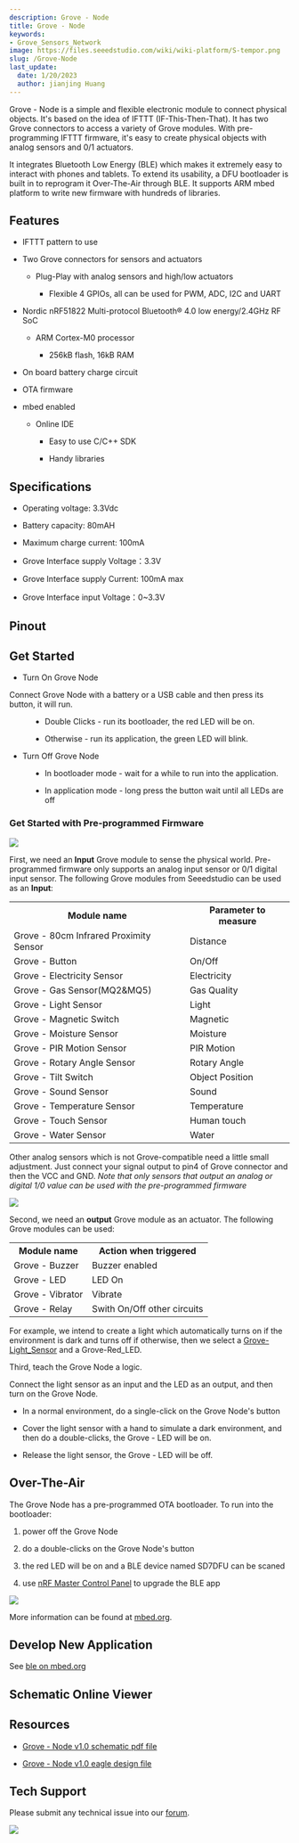 ```yaml
---
description: Grove - Node
title: Grove - Node
keywords:
- Grove_Sensors_Network
image: https://files.seeedstudio.com/wiki/wiki-platform/S-tempor.png
slug: /Grove-Node
last_update:
  date: 1/20/2023
  author: jianjing Huang
---
```



 Grove - Node is a simple and flexible electronic module to connect physical objects. It's based on the idea of IFTTT (IF-This-Then-That). It has two Grove connectors to access a variety of Grove modules. With pre-programming IFTTT firmware, it's easy to create physical objects with analog sensors and 0/1 actuators.


It integrates Bluetooth Low Energy (BLE) which makes it extremely easy to interact with phones and tablets. To extend its usability, a DFU bootloader is built in to reprogram it Over-The-Air through BLE. It supports ARM mbed platform to write new firmware with hundreds of libraries.

## Features

* IFTTT pattern to use

* Two Grove connectors for sensors and actuators

  * Plug-Play with analog sensors and high/low actuators

    * Flexible 4 GPIOs, all can be used for PWM, ADC, I2C and UART

* Nordic nRF51822 Multi-protocol Bluetooth® 4.0 low energy/2.4GHz RF SoC

  * ARM Cortex-M0 processor

    * 256kB flash, 16kB RAM

* On board battery charge circuit

* OTA firmware

* mbed enabled

  * Online IDE

    * Easy to use C/C++ SDK

    * Handy libraries

## Specifications

* Operating voltage: 3.3Vdc

* Battery capacity: 80mAH

* Maximum charge current: 100mA

* Grove Interface supply Voltage：3.3V

* Grove Interface supply Current:  100mA max

* Grove Interface input Voltage：0~3.3V

## Pinout

## Get Started

* Turn On Grove Node

Connect Grove Node with a battery or a USB cable and then press its button, it will run.

<dl><dd>

* Double Clicks - run its bootloader, the red LED will be on.

* Otherwise - run its application, the green LED will blink.

</dd></dl>

* Turn Off Grove Node

<dl><dd>

* In bootloader mode - wait for a while to run into the application.

* In application mode - long press the button wait until all LEDs are off

</dd></dl>

### Get Started with Pre-programmed Firmware

![](https://files.seeedstudio.com/wiki/Grove-Node/img/Milcandy_IFTTT.jpg)

First, we need an **Input** Grove module to sense the physical world. Pre-programmed firmware only supports an analog input sensor or 0/1 digital input sensor.
The following Grove modules from Seeedstudio can be used as an **Input**:

<table>
  <tbody><tr>
      <th>Module name
      </th>
      <th>Parameter to measure
      </th></tr>
    <tr style={{fontSize: '90%'}}>
      <td width={300}> Grove - 80cm Infrared Proximity Sensor
      </td>
      <td width={400}> Distance
      </td></tr>
    <tr style={{fontSize: '90%'}}>
      <td> Grove - Button
      </td>
      <td colSpan={3} rowSpan={1}>On/Off
      </td></tr>
    <tr style={{fontSize: '90%'}}>
      <td> Grove - Electricity Sensor
      </td>
      <td colSpan={3} rowSpan={1}> Electricity
      </td></tr>
    <tr style={{fontSize: '90%'}}>
      <td> Grove - Gas Sensor(MQ2&amp;MQ5)
      </td>
      <td colSpan={3} rowSpan={1}> Gas Quality
      </td></tr>
    <tr style={{fontSize: '90%'}}>
      <td> Grove - Light Sensor
      </td>
      <td colSpan={3} rowSpan={1}> Light
      </td></tr>
    <tr style={{fontSize: '90%'}}>
      <td> Grove - Magnetic Switch
      </td>
      <td colSpan={3} rowSpan={1}> Magnetic
      </td></tr>
    <tr style={{fontSize: '90%'}}>
      <td> Grove - Moisture Sensor
      </td>
      <td colSpan={3} rowSpan={1}> Moisture
      </td></tr>
    <tr style={{fontSize: '90%'}}>
      <td> Grove - PIR Motion Sensor
      </td>
      <td colSpan={3} rowSpan={1}> PIR Motion
      </td></tr>
    <tr style={{fontSize: '90%'}}>
      <td> Grove - Rotary Angle Sensor
      </td>
      <td colSpan={3} rowSpan={1}> Rotary Angle
      </td></tr>
    <tr style={{fontSize: '90%'}}>
      <td> Grove - Tilt Switch
      </td>
      <td colSpan={3} rowSpan={1}>  Object Position
      </td></tr>
    <tr style={{fontSize: '90%'}}>
      <td> Grove - Sound Sensor
      </td>
      <td colSpan={3} rowSpan={1}> Sound
      </td></tr>
    <tr style={{fontSize: '90%'}}>
      <td> Grove - Temperature Sensor
      </td>
      <td colSpan={3} rowSpan={1}> Temperature
      </td></tr>
    <tr style={{fontSize: '90%'}}>
      <td> Grove - Touch Sensor
      </td>
      <td colSpan={3} rowSpan={1}> Human touch
      </td></tr>
    <tr style={{fontSize: '90%'}}>
      <td> Grove - Water Sensor
      </td>
      <td colSpan={3} rowSpan={1}> Water
      </td></tr></tbody></table>

Other analog sensors which is not Grove-compatible need a little small adjustment. Just connect your signal output to pin4 of Grove connector and then the VCC and GND. _Note that only sensors that output an analog or digital 1/0 value can be used with the pre-programmed firmware_

![](https://files.seeedstudio.com/wiki/Grove-Node/img/Mil_Grove_con.png)

Second, we need an **output** Grove module as an actuator. The following Grove modules can be used:

<table>
  <tbody><tr>
      <th>Module name
      </th>
      <th>Action when triggered
      </th></tr>
    <tr style={{fontSize: '90%'}}>
      <td width={300}> Grove - Buzzer
      </td>
      <td width={400}> Buzzer enabled
      </td></tr>
    <tr style={{fontSize: '90%'}}>
      <td> Grove - LED
      </td>
      <td colSpan={3} rowSpan={1}>LED On
      </td></tr>
    <tr style={{fontSize: '90%'}}>
      <td> Grove - Vibrator
      </td>
      <td colSpan={3} rowSpan={1}> Vibrate
      </td></tr>
    <tr style={{fontSize: '90%'}}>
      <td> Grove - Relay
      </td>
      <td colSpan={3} rowSpan={1}> Swith On/Off other circuits
      </td></tr></tbody></table>


For example, we intend to create a light which automatically turns on if the environment is dark and turns off if otherwise, then we select a [Grove-Light_Sensor](/Grove-Light_Sensor "Grove - Light Sensor") and a Grove-Red_LED. 


Third, teach the Grove Node a logic.

Connect the light sensor as an input and the LED as an output, and then turn on the Grove Node.

* In a normal environment, do a single-click on the Grove Node's button

* Cover the light sensor with a hand to simulate a dark environment, and then do a double-clicks, the Grove - LED will be on.

* Release the light sensor, the Grove - LED will be off.

## Over-The-Air

The Grove Node has a pre-programmed OTA bootloader. To run into the bootloader:

1. power off the Grove Node

2. do a double-clicks on the Grove Node's button

3. the red LED will be on and a BLE device named SD7DFU can be scaned

4. use [nRF Master Control Panel](https://play.google.com/store/apps/details?id=no.nordicsemi.android.mcp) to upgrade the BLE app

![](https://files.seeedstudio.com/wiki/Grove-Node/img/Ota-ui.png)

More information can be found at [mbed.org](https://developer.mbed.org/teams/Bluetooth-Low-Energy/wiki/Firmware-Over-the-Air-FOTA-Updates).

## Develop New Application

See [ble on mbed.org](http://developer.mbed.org/teams/Bluetooth-Low-Energy/)

## Schematic Online Viewer

<div className="altium-ecad-viewer" data-project-src="https://files.seeedstudio.com/wiki/Grove-Node/res/Grove-Node_v1.0_eagle.zip" style={{borderRadius: '0px 0px 4px 4px', height: 500, borderStyle: 'solid', borderWidth: 1, borderColor: 'rgb(241, 241, 241)', overflow: 'hidden', maxWidth: 1280, maxHeight: 700, boxSizing: 'border-box'}}>
</div>

## Resources

* [Grove - Node v1.0 schematic pdf file](https://files.seeedstudio.com/wiki/Grove-Node/res/Grove-Node_v1.0.pdf)

* [Grove - Node v1.0 eagle design file](https://files.seeedstudio.com/wiki/Grove-Node/res/Grove-Node_v1.0_eagle.zip)

## Tech Support

Please submit any technical issue into our [forum](https://forum.seeedstudio.com/). <br />
<p style={{textAlign: 'center'}}><a href="https://www.seeedstudio.com/act-4.html?utm_source=wiki&utm_medium=wikibanner&utm_campaign=newproducts" target="_blank"><img src="https://files.seeedstudio.com/wiki/Wiki_Banner/new_product.jpg" /></a></p>
